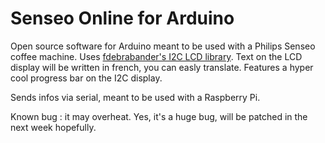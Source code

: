 # Senseo Online for Arduino
Open source software for Arduino meant to be used with a Philips Senseo coffee machine.
Uses [fdebrabander's I2C LCD library](https://github.com/fdebrabander/Arduino-LiquidCrystal-I2C-library).
Text on the LCD display will be written in french, you can easly translate.
Features a hyper cool progress bar on the I2C display.

Sends infos via serial, meant to be used with a Raspberry Pi.

Known bug : it may overheat. Yes, it's a huge bug, will be patched in the next week hopefully.
